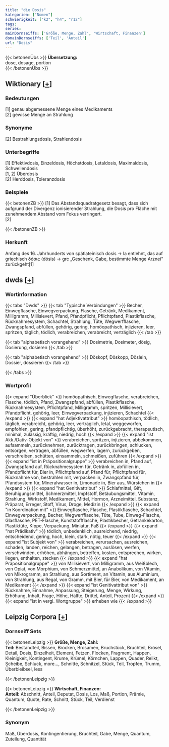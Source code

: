 ```yaml
---
title: "die Dosis"
kategorien: ["Nomen"]
schwierigkeit: ["k2", "h4", "r12"]
tags:
series:
mainDornseiffs: ['Größe, Menge, Zahl', 'Wirtschaft, Finanzen']
domainDornseiffs: ['Teil', 'Anteil']
url: "Dosis"
---
```


{{< betonenÜbs >}}
**Übersetzung:**  
dose, dosage, portion  
{{< /betonenÜbs >}}

## Wiktionary [[+](https://de.wiktionary.org/wiki/Dosis)]

### Bedeutungen
[1] genau abgemessene Menge eines Medikaments  
[2] gewisse Menge an Strahlung  

### Synonyme
[2] Bestrahlungsdosis, Strahlendosis  

### Unterbegriffe
[1] Effektivdosis, Einzeldosis, Höchstdosis, Letaldosis, Maximaldosis, Schwellendosis  
[1, 2] Überdosis  
[2] Herddosis, Toleranzdosis  

### Beispiele
{{< betonenZB >}}
[1] Das Abstandsquadratgesetz besagt, dass sich aufgrund der Divergenz ionisierender Strahlung, die Dosis pro Fläche mit zunehmendem Abstand vom Fokus verringert.  
[2]  

{{< /betonenZB >}}
### Herkunft
Anfang des 16. Jahrhunderts von spätlateinisch dosis → la entlehnt, das auf griechisch δόσις (dósis) → grc „Geschenk, Gabe, bestimmte Menge Arznei“ zurückgeht[1]  



## dwds [[+](https://www.dwds.de/wb/Dosis)]

### Wortinformation
{{< tabs "Dwds" >}}
{{< tab "Typische Verbindungen" >}}
Becher, Einwegflasche, Einwegverpackung, Flasche, Getränk, Medikament, Milligramm, Millisievert, Pfand, Pfandpflicht, Pflichtpfand, Plastikflasche, Rücknahmesystem, Schachtel, Strahlung, Tüte, Wegwerfflasche, Zwangspfand, abfüllen, gehörig, gering, homöopathisch, injizieren, leer, spritzen, täglich, tödlich, verabreichen, verabreicht, verträglich
{{< /tab >}}

{{< tab "alphabetisch vorangehend" >}}
Dosimetrie, Dosimeter, dösig, Dosierung, dosieren
{{< /tab >}}

{{< tab "alphabetisch vorangehend" >}}
Döskopf, Döskopp, Döslein, Dossier, dossieren
{{< /tab >}}

{{< /tabs >}}

### Wortprofil
{{< expand "Überblick" >}} homöopathisch, Einwegflasche, verabreichen, Flasche, tödlich, Pfand, Zwangspfand, abfüllen, Plastikflasche, Rücknahmesystem, Pflichtpfand, Milligramm, spritzen, Millisievert, Pfandpflicht, gehörig, leer, Einwegverpackung, injizieren, Schachtel {{< /expand >}}
{{< expand "hat Adjektivattribut" >}} homöopathisch, tödlich, täglich, verabreicht, gehörig, leer, verträglich, letal, weggeworfen, empfohlen, gering, pfandpflichtig, überhöht, zurückgebracht, therapeutisch, minimal, zulässig, kräftig, niedrig, hoch {{< /expand >}}
{{< expand "ist Akk./Dativ-Objekt von" >}} verabreichen, spritzen, injizieren, abbekommen, aufsammeln, zurücknehmen, zurücktragen, zurückbringen, schlucken, entsorgen, vertragen, abfüllen, wegwerfen, lagern, zurückgeben, verschreiben, schütten, einsammeln, schmeißen, zuführen {{< /expand >}}
{{< expand "ist in Präpositionalgruppe" >}} verabreichen in, Pfand auf, Zwangspfand auf, Rücknahmesystem für, Getränk in, abfüllen in, Pfandpflicht für, Bier in, Pflichtpfand auf, Pfand für, Pflichtpfand für, Rücknahme von, bestrahlen mit, verpacken in, Zwangspfand für, Pfandsystem für, Mineralwasser in, Limonade in, Bier aus, Würstchen in {{< /expand >}}
{{< expand "hat Genitivattribut" >}} Schlafmittel, Gift, Beruhigungsmittel, Schmerzmittel, Impfstoff, Betäubungsmittel, Vitamin, Strahlung, Wirkstoff, Medikament, Mittel, Hormon, Arzneimittel, Substanz, Präparat, Erreger, Stoff, Virus, Droge, Medizin {{< /expand >}}
{{< expand "in Koordination mit" >}} Einwegflasche, Flasche, Plastikflasche, Schachtel, Einwegverpackung, Becher, Wegwerfflasche, Tüte, Tube, Einweg-Flasche, Glasflasche, PET-Flasche, Kunststoffflasche, Plastikbecher, Getränkekarton, Plastiktüte, Kippe, Verpackung, Miniatur, Faß {{< /expand >}}
{{< expand "hat Prädikativ" >}} tödlich, unbedenklich, ausreichend, niedrig, entscheidend, gering, hoch, klein, stark, nötig, teuer {{< /expand >}}
{{< expand "ist Subjekt von" >}} verabreichen, verursachen, ausreichen, schaden, landen, reichen, gelangen, betragen, auslösen, werfen, verschwinden, erhöhen, abhängen, betreffen, kosten, entsprechen, wirken, liegen, enthalten, stecken {{< /expand >}}
{{< expand "hat Präpositionalgruppe" >}} von Millisievert, von Milligramm, aus Weißblech, von Opiat, von Morphium, von Schmerzmittel, an Anabolikum, von Vitamin, von Mikrogramm, an Strahlung, aus Sortiment, an Vitamin, aus Aluminium, von Strahlung, aus Regal, von Gramm, mit Bier, für Bier, von Medikament, an Medikament {{< /expand >}}
{{< expand "ist Genitivattribut von" >}} Rücknahme, Einnahme, Anpassung, Steigerung, Menge, Wirkung, Erhöhung, Inhalt, Frage, Höhe, Hälfte, Drittel, Anteil, Prozent {{< /expand >}}
{{< expand "ist in vergl. Wortgruppe" >}} erheben wie {{< /expand >}}

## Leipzig Corpora [[+](https://corpora.uni-leipzig.de/en/res?word=Dosis&corpusId=deu_newscrawl-public_2018)]

### Dornseiff Sets
{{< betonenLeipzig >}}
**Größe, Menge, Zahl:**  
**Teil:** Bestandteil, Bissen, Brocken, Brosamen, Bruchstück, Bruchteil, Brösel, Detail, Dosis, Einzelheit, Element, Fetzen, Flocken, Fragment, Happen, Kleinigkeit, Kontingent, Krume, Krümel, Körnchen, Lappen, Quader, Relikt, Scheibe, Schluck, more..., Schnitte, Schnitzel, Stück, Teil, Tropfen, Trumm, Überbleibsel, less  

{{< /betonenLeipzig >}}


{{< betonenLeipzig >}}
**Wirtschaft, Finanzen:**  
**Anteil:** Abschnitt, Anteil, Deputat, Dosis, Los, Maß, Portion, Prämie, Quantum, Quote, Rate, Schnitt, Stück, Teil, Verdienst  

{{< /betonenLeipzig >}}

### Synonym
Maß, Überdosis, Kontingentierung, Bruchteil, Gabe, Menge, Quantum, Zuteilung, Quantität

